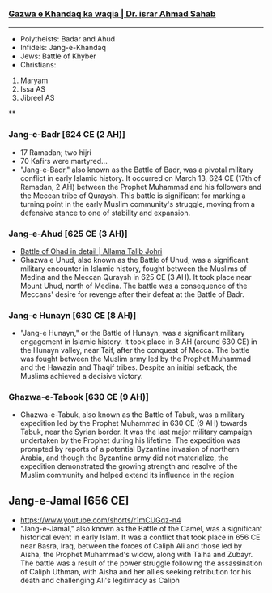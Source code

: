 ### [Gazwa e Khandaq ka waqia | Dr. israr Ahmad Sahab](https://www.youtube.com/watch?v=zRvvtBbYUhQ)

***

* Polytheists: Badar and Ahud
* Infidels: Jang-e-Khandaq
* Jews: Battle of Khyber
* Christians:
1. Maryam
2. Issa AS
3. Jibreel AS

**

### Jang-e-Badr  [624 CE (2 AH)]
* 17 Ramadan; two hijri
* 70 Kafirs were martyred...
* "Jang-e-Badr," also known as the Battle of Badr, was a pivotal military conflict in early Islamic history. It occurred on March 13, 624 CE (17th of Ramadan, 2 AH) between the Prophet Muhammad and his followers and the Meccan tribe of Quraysh. This battle is significant for marking a turning point in the early Muslim community's struggle, moving from a defensive stance to one of stability and expansion. 

### Jang-e-Ahud [625 CE (3 AH)]
* [Battle of Ohad in detail | Allama Talib Johri](https://www.youtube.com/watch?v=FEYMWsLUzDc)
* Ghazwa e Uhud, also known as the Battle of Uhud, was a significant military encounter in Islamic history, fought between the Muslims of Medina and the Meccan Quraysh in 625 CE (3 AH). It took place near Mount Uhud, north of Medina. The battle was a consequence of the Meccans' desire for revenge after their defeat at the Battle of Badr. 

### Jang-e Hunayn [630 CE (8 AH)]
* "Jang-e Hunayn," or the Battle of Hunayn, was a significant military engagement in Islamic history. It took place in 8 AH (around 630 CE) in the Hunayn valley, near Taif, after the conquest of Mecca. The battle was fought between the Muslim army led by the Prophet Muhammad and the Hawazin and Thaqif tribes. Despite an initial setback, the Muslims achieved a decisive victory. 

### Ghazwa-e-Tabook [630 CE (9 AH)]
* Ghazwa-e-Tabuk, also known as the Battle of Tabuk, was a military expedition led by the Prophet Muhammad in 630 CE (9 AH) towards Tabuk, near the Syrian border. It was the last major military campaign undertaken by the Prophet during his lifetime. The expedition was prompted by reports of a potential Byzantine invasion of northern Arabia, and though the Byzantine army did not materialize, the expedition demonstrated the growing strength and resolve of the Muslim community and helped extend its influence in the region

## Jang-e-Jamal [656 CE]
* https://www.youtube.com/shorts/r1mCUGqz-n4
* "Jang-e-Jamal," also known as the Battle of the Camel, was a significant historical event in early Islam. It was a conflict that took place in 656 CE near Basra, Iraq, between the forces of Caliph Ali and those led by Aisha, the Prophet Muhammad's widow, along with Talha and Zubayr. The battle was a result of the power struggle following the assassination of Caliph Uthman, with Aisha and her allies seeking retribution for his death and challenging Ali's legitimacy as Caliph
